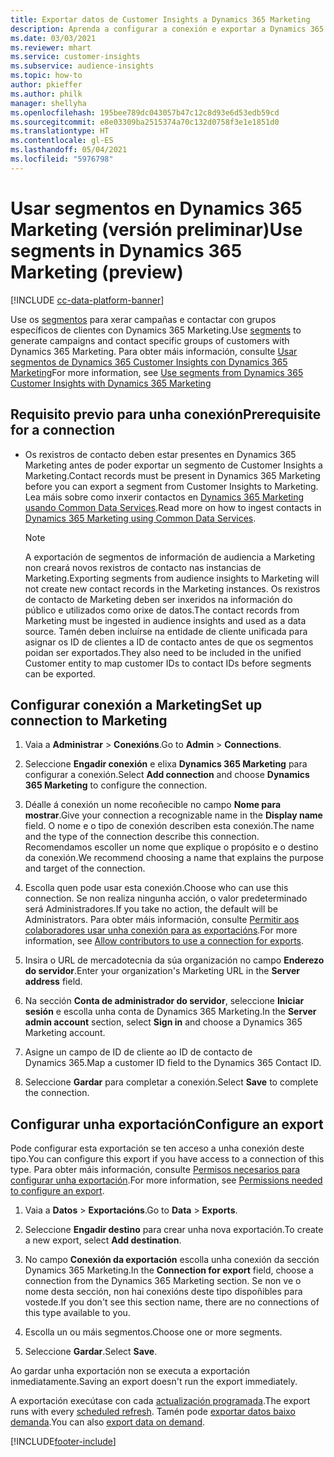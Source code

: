 ```yaml
---
title: Exportar datos de Customer Insights a Dynamics 365 Marketing
description: Aprenda a configurar a conexión e exportar a Dynamics 365 Marketing.
ms.date: 03/03/2021
ms.reviewer: mhart
ms.service: customer-insights
ms.subservice: audience-insights
ms.topic: how-to
author: pkieffer
ms.author: philk
manager: shellyha
ms.openlocfilehash: 195bee789dc043057b47c12c8d93e6d53edb59cd
ms.sourcegitcommit: e8e03309ba2515374a70c132d0758f3e1e1851d0
ms.translationtype: HT
ms.contentlocale: gl-ES
ms.lasthandoff: 05/04/2021
ms.locfileid: "5976798"
---
```

# <a name="use-segments-in-dynamics-365-marketing-preview"></a><span data-ttu-id="a608b-103">Usar segmentos en Dynamics 365 Marketing (versión preliminar)</span><span class="sxs-lookup"><span data-stu-id="a608b-103">Use segments in Dynamics 365 Marketing (preview)</span></span>

[!INCLUDE [cc-data-platform-banner](../includes/cc-data-platform-banner.md)]

<span data-ttu-id="a608b-104">Use os [segmentos](segments.md) para xerar campañas e contactar con grupos específicos de clientes con Dynamics 365 Marketing.</span><span class="sxs-lookup"><span data-stu-id="a608b-104">Use [segments](segments.md) to generate campaigns and contact specific groups of customers with Dynamics 365 Marketing.</span></span> <span data-ttu-id="a608b-105">Para obter máis información, consulte [Usar segmentos de Dynamics 365 Customer Insights con Dynamics 365 Marketing](/dynamics365/marketing/customer-insights-segments)</span><span class="sxs-lookup"><span data-stu-id="a608b-105">For more information, see [Use segments from Dynamics 365 Customer Insights with Dynamics 365 Marketing](/dynamics365/marketing/customer-insights-segments)</span></span>

## <a name="prerequisite-for-a-connection"></a><span data-ttu-id="a608b-106">Requisito previo para unha conexión</span><span class="sxs-lookup"><span data-stu-id="a608b-106">Prerequisite for a connection</span></span>

- <span data-ttu-id="a608b-107">Os rexistros de contacto deben estar presentes en Dynamics 365 Marketing antes de poder exportar un segmento de Customer Insights a Marketing.</span><span class="sxs-lookup"><span data-stu-id="a608b-107">Contact records must be present in Dynamics 365 Marketing before you can export a segment from Customer Insights to Marketing.</span></span> <span data-ttu-id="a608b-108">Lea máis sobre como inxerir contactos en [Dynamics 365 Marketing usando Common Data Services](connect-power-query.md).</span><span class="sxs-lookup"><span data-stu-id="a608b-108">Read more on how to ingest contacts in [Dynamics 365 Marketing using Common Data Services](connect-power-query.md).</span></span>

  > [!NOTE]
  > <span data-ttu-id="a608b-109">A exportación de segmentos de información de audiencia a Marketing non creará novos rexistros de contacto nas instancias de Marketing.</span><span class="sxs-lookup"><span data-stu-id="a608b-109">Exporting segments from audience insights to Marketing will not create new contact records in the Marketing instances.</span></span> <span data-ttu-id="a608b-110">Os rexistros de contacto de Marketing deben ser inxeridos na información do público e utilizados como orixe de datos.</span><span class="sxs-lookup"><span data-stu-id="a608b-110">The contact records from Marketing must be ingested in audience insights and used as a data source.</span></span> <span data-ttu-id="a608b-111">Tamén deben incluírse na entidade de cliente unificada para asignar os ID de clientes a ID de contacto antes de que os segmentos poidan ser exportados.</span><span class="sxs-lookup"><span data-stu-id="a608b-111">They also need to be included in the unified Customer entity to map customer IDs to contact IDs before segments can be exported.</span></span>

## <a name="set-up-connection-to-marketing"></a><span data-ttu-id="a608b-112">Configurar conexión a Marketing</span><span class="sxs-lookup"><span data-stu-id="a608b-112">Set up connection to Marketing</span></span>

1. <span data-ttu-id="a608b-113">Vaia a **Administrar** > **Conexións**.</span><span class="sxs-lookup"><span data-stu-id="a608b-113">Go to **Admin** > **Connections**.</span></span>

1. <span data-ttu-id="a608b-114">Seleccione **Engadir conexión** e elixa **Dynamics 365 Marketing** para configurar a conexión.</span><span class="sxs-lookup"><span data-stu-id="a608b-114">Select **Add connection** and choose **Dynamics 365 Marketing** to configure the connection.</span></span>

1. <span data-ttu-id="a608b-115">Déalle á conexión un nome recoñecible no campo **Nome para mostrar**.</span><span class="sxs-lookup"><span data-stu-id="a608b-115">Give your connection a recognizable name in the **Display name** field.</span></span> <span data-ttu-id="a608b-116">O nome e o tipo de conexión describen esta conexión.</span><span class="sxs-lookup"><span data-stu-id="a608b-116">The name and the type of the connection describe this connection.</span></span> <span data-ttu-id="a608b-117">Recomendamos escoller un nome que explique o propósito e o destino da conexión.</span><span class="sxs-lookup"><span data-stu-id="a608b-117">We recommend choosing a name that explains the purpose and target of the connection.</span></span>

1. <span data-ttu-id="a608b-118">Escolla quen pode usar esta conexión.</span><span class="sxs-lookup"><span data-stu-id="a608b-118">Choose who can use this connection.</span></span> <span data-ttu-id="a608b-119">Se non realiza ningunha acción, o valor predeterminado será Administradores.</span><span class="sxs-lookup"><span data-stu-id="a608b-119">If you take no action, the default will be Administrators.</span></span> <span data-ttu-id="a608b-120">Para obter máis información, consulte [Permitir aos colaboradores usar unha conexión para as exportacións](connections.md#allow-contributors-to-use-a-connection-for-exports).</span><span class="sxs-lookup"><span data-stu-id="a608b-120">For more information, see [Allow contributors to use a connection for exports](connections.md#allow-contributors-to-use-a-connection-for-exports).</span></span>

1. <span data-ttu-id="a608b-121">Insira o URL de mercadotecnia da súa organización no campo **Enderezo do servidor**.</span><span class="sxs-lookup"><span data-stu-id="a608b-121">Enter your organization's Marketing URL in the **Server address** field.</span></span>

1. <span data-ttu-id="a608b-122">Na sección **Conta de administrador do servidor**, seleccione **Iniciar sesión** e escolla unha conta de Dynamics 365 Marketing.</span><span class="sxs-lookup"><span data-stu-id="a608b-122">In the **Server admin account** section, select **Sign in** and choose a Dynamics 365 Marketing account.</span></span>

1. <span data-ttu-id="a608b-123">Asigne un campo de ID de cliente ao ID de contacto de Dynamics 365.</span><span class="sxs-lookup"><span data-stu-id="a608b-123">Map a customer ID field to the Dynamics 365 Contact ID.</span></span>

1. <span data-ttu-id="a608b-124">Seleccione **Gardar** para completar a conexión.</span><span class="sxs-lookup"><span data-stu-id="a608b-124">Select **Save** to complete the connection.</span></span> 

## <a name="configure-an-export"></a><span data-ttu-id="a608b-125">Configurar unha exportación</span><span class="sxs-lookup"><span data-stu-id="a608b-125">Configure an export</span></span>

<span data-ttu-id="a608b-126">Pode configurar esta exportación se ten acceso a unha conexión deste tipo.</span><span class="sxs-lookup"><span data-stu-id="a608b-126">You can configure this export if you have access to a connection of this type.</span></span> <span data-ttu-id="a608b-127">Para obter máis información, consulte [Permisos necesarios para configurar unha exportación](export-destinations.md#set-up-a-new-export).</span><span class="sxs-lookup"><span data-stu-id="a608b-127">For more information, see [Permissions needed to configure an export](export-destinations.md#set-up-a-new-export).</span></span>

1. <span data-ttu-id="a608b-128">Vaia a **Datos** > **Exportacións**.</span><span class="sxs-lookup"><span data-stu-id="a608b-128">Go to **Data** > **Exports**.</span></span>

1. <span data-ttu-id="a608b-129">Seleccione **Engadir destino** para crear unha nova exportación.</span><span class="sxs-lookup"><span data-stu-id="a608b-129">To create a new export, select **Add destination**.</span></span>

1. <span data-ttu-id="a608b-130">No campo **Conexión da exportación** escolla unha conexión da sección Dynamics 365 Marketing.</span><span class="sxs-lookup"><span data-stu-id="a608b-130">In the **Connection for export** field, choose a connection from the Dynamics 365 Marketing section.</span></span> <span data-ttu-id="a608b-131">Se non ve o nome desta sección, non hai conexións deste tipo dispoñibles para vostede.</span><span class="sxs-lookup"><span data-stu-id="a608b-131">If you don't see this section name, there are no connections of this type available to you.</span></span>

1. <span data-ttu-id="a608b-132">Escolla un ou máis segmentos.</span><span class="sxs-lookup"><span data-stu-id="a608b-132">Choose one or more segments.</span></span>

1. <span data-ttu-id="a608b-133">Seleccione **Gardar**.</span><span class="sxs-lookup"><span data-stu-id="a608b-133">Select **Save**.</span></span>

<span data-ttu-id="a608b-134">Ao gardar unha exportación non se executa a exportación inmediatamente.</span><span class="sxs-lookup"><span data-stu-id="a608b-134">Saving an export doesn't run the export immediately.</span></span>

<span data-ttu-id="a608b-135">A exportación execútase con cada [actualización programada](system.md#schedule-tab).</span><span class="sxs-lookup"><span data-stu-id="a608b-135">The export runs with every [scheduled refresh](system.md#schedule-tab).</span></span> <span data-ttu-id="a608b-136">Tamén pode [exportar datos baixo demanda](export-destinations.md#run-exports-on-demand).</span><span class="sxs-lookup"><span data-stu-id="a608b-136">You can also [export data on demand](export-destinations.md#run-exports-on-demand).</span></span> 

[!INCLUDE[footer-include](../includes/footer-banner.md)]
